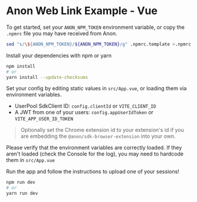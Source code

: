 # Anon Web Link Example - Vue

To get started, set your `ANON_NPM_TOKEN` environment variable, or copy the `.npmrc` file you may have received from Anon.

```sh
sed "s/\${ANON_NPM_TOKEN}/${ANON_NPM_TOKEN}/g" .npmrc.template >.npmrc
```

Install your dependencies with npm or yarn

```sh
npm install
# or
yarn install --update-checksums
```

Set your config by editing static values in `src/App.vue`, or loading them via environment variables.

- UserPool SdkClient ID: `config.clientId` or `VITE_CLIENT_ID`
- A JWT from one of your users: `config.appUserIdToken` or `VITE_APP_USER_ID_TOKEN`

> Optionally set the Chrome extension id to your extension's id if you are embedding
> the `@anon/sdk-browser-extension` into your own.

Please verify that the environment variables are correctly loaded.
If they aren't loaded (check the Console for the log), you may need to hardcode them in `src/App.vue`

Run the app and follow the instructions to upload one of your sessions!

```sh
npm run dev
# or
yarn run dev
```
